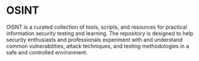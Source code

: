 # OSINT
OISNT is a curated collection of tools, scripts, and resources for practical information security testing and learning. The repository is designed to help security enthusiasts and professionals experiment with and understand common vulnerabilities, attack techniques, and testing methodologies in a safe and controlled environment.
